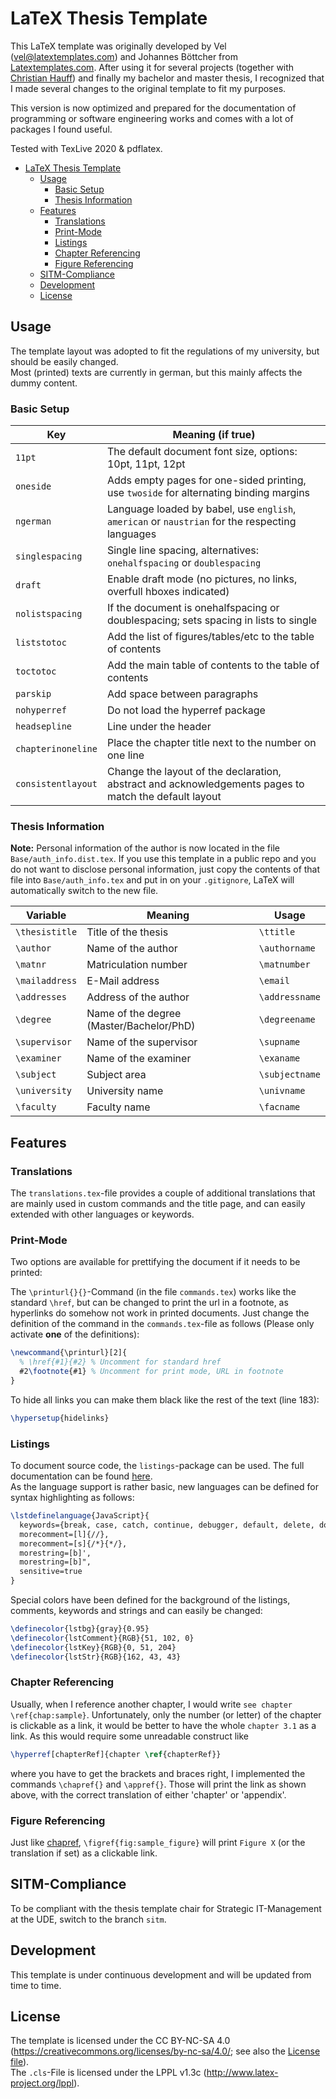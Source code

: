 # LaTeX Thesis Template

This LaTeX template was originally developed by Vel (vel@latextemplates.com) and Johannes Böttcher from [Latextemplates.com](http://www.latextemplates.com/template/masters-doctoral-thesis). After using it for several projects (together with [Christian Hauff](https://github.com/christianhauff)) and finally my bachelor and master thesis, I recognized that I made several changes to the original template to fit my purposes.

This version is now optimized and prepared for the documentation of programming or software engineering works and comes with a lot of packages I found useful.

Tested with TexLive 2020 & pdflatex.

- [LaTeX Thesis Template](#latex-thesis-template)
  - [Usage](#usage)
    - [Basic Setup](#basic-setup)
    - [Thesis Information](#thesis-information)
  - [Features](#features)
    - [Translations](#translations)
    - [Print-Mode](#print-mode)
    - [Listings](#listings)
    - [Chapter Referencing](#chapter-referencing)
    - [Figure Referencing](#figure-referencing)
  - [SITM-Compliance](#sitm-compliance)
  - [Development](#development)
  - [License](#license)

## Usage

The template layout was adopted to fit the regulations of my university, but should be easily changed.  
Most (printed) texts are currently in german, but this mainly affects the dummy content.

### Basic Setup

| Key                | Meaning (if true)                                                                                     |
|--------------------|-------------------------------------------------------------------------------------------------------|
| `11pt`             | The default document font size, options: 10pt, 11pt, 12pt                                             |
| `oneside`          | Adds empty pages for one-sided printing, use `twoside` for alternating binding margins                |
| `ngerman`          | Language loaded by babel, use `english`, `american` or `naustrian` for the respecting languages       |
| `singlespacing`    | Single line spacing, alternatives: `onehalfspacing` or `doublespacing`                                |
| `draft`            | Enable draft mode (no pictures, no links, overfull hboxes indicated)                                  |
| `nolistspacing`    | If the document is onehalfspacing or doublespacing; sets spacing in lists to single                   |
| `liststotoc`       | Add the list of figures/tables/etc to the table of contents                                           |
| `toctotoc`         | Add the main table of contents to the table of contents                                               |
| `parskip`          | Add space between paragraphs                                                                          |
| `nohyperref`       | Do not load the hyperref package                                                                      |
| `headsepline`      | Line under the header                                                                                 |
| `chapterinoneline` | Place the chapter title next to the number on one line                                                |
| `consistentlayout` | Change the layout of the declaration, abstract and acknowledgements pages to match the default layout |

### Thesis Information

**Note:** Personal information of the author is now located in the file `Base/auth_info.dist.tex`. If you use this template in a public repo and you do not want to disclose personal information, just copy the contents of that file into `Base/auth_info.tex` and put in on your `.gitignore`, LaTeX will automatically switch to the new file.

| Variable       | Meaning                                  | Usage          |
|----------------|------------------------------------------|----------------|
| `\thesistitle` | Title of the thesis                      | `\ttitle`      |
| `\author`      | Name of the author                       | `\authorname`  |
| `\matnr`       | Matriculation number                     | `\matnumber`   |
| `\mailaddress` | E-Mail address                           | `\email`       |
| `\addresses`   | Address of the author                    | `\addressname` |
| `\degree`      | Name of the degree (Master/Bachelor/PhD) | `\degreename`  |
| `\supervisor`  | Name of the supervisor                   | `\supname`     |
| `\examiner`    | Name of the examiner                     | `\exaname`     |
| `\subject`     | Subject area                             | `\subjectname` |
| `\university`  | University name                          | `\univname`    |
| `\faculty`     | Faculty name                             | `\facname`     |

## Features

### Translations

The `translations.tex`-file provides a couple of additional translations that are mainly used in custom commands and the title page, and can easily extended with other languages or keywords.

### Print-Mode

Two options are available for prettifying the document if it needs to be printed:

The `\printurl{}{}`-Command (in the file `commands.tex`) works like the standard `\href`, but can be changed to print the url in a footnote, as hyperlinks do somehow not work in printed documents. Just change the definition of the command in the `commands.tex`-file as follows (Please only activate **one** of the definitions):

```tex
\newcommand{\printurl}[2]{
  % \href{#1}{#2} % Uncomment for standard href
  #2\footnote{#1} % Uncomment for print mode, URL in footnote
}
```

To hide all links you can make them black like the rest of the text (line 183):

```tex
\hypersetup{hidelinks}
```

### Listings

To document source code, the `listings`-package can be used. The full documentation can be found [here](http://mirror.utexas.edu/ctan/macros/latex/contrib/listings/listings.pdf).  
As the language support is rather basic, new languages can be defined for syntax highlighting as follows:

```tex
\lstdefinelanguage{JavaScript}{
  keywords={break, case, catch, continue, debugger, default, delete, do, else, false, finally, for, function, if, in, instanceof, new, null, return, switch, this, throw, true, try, typeof, var, void, while, with},
  morecomment=[l]{//},
  morecomment=[s]{/*}{*/},
  morestring=[b]',
  morestring=[b]",
  sensitive=true
}
```

Special colors have been defined for the background of the listings, comments, keywords and strings and can easily be changed:

```tex
\definecolor{lstbg}{gray}{0.95}
\definecolor{lstComment}{RGB}{51, 102, 0}
\definecolor{lstKey}{RGB}{0, 51, 204}
\definecolor{lstStr}{RGB}{162, 43, 43}
```

### Chapter Referencing

Usually, when I reference another chapter, I would write `see chapter \ref{chap:sample}`. Unfortunately, only the number (or letter) of the chapter is clickable as a link, it would be better to have the whole `chapter 3.1` as a link. As this would require some unreadable construct like

```tex
\hyperref[chapterRef]{chapter \ref{chapterRef}}
```
where you have to get the brackets and braces right, I implemented the commands `\chapref{}` and `\appref{}`. Those will print the link as shown above, with the correct translation of either 'chapter' or 'appendix'.


### Figure Referencing

Just like [chapref](#chapter-referencing), `\figref{fig:sample_figure}` will print `Figure X` (or the translation if set) as a clickable link.


## SITM-Compliance

To be compliant with the thesis template chair for Strategic IT-Management at the UDE, switch to the branch `sitm`.


## Development

This template is under continuous development and will be updated from time to time.

## License

The template is licensed under the CC BY-NC-SA 4.0 (https://creativecommons.org/licenses/by-nc-sa/4.0/; see also the [License file](LICENSE.md)).  
The `.cls`-File is licensed under the LPPL v1.3c (http://www.latex-project.org/lppl).
